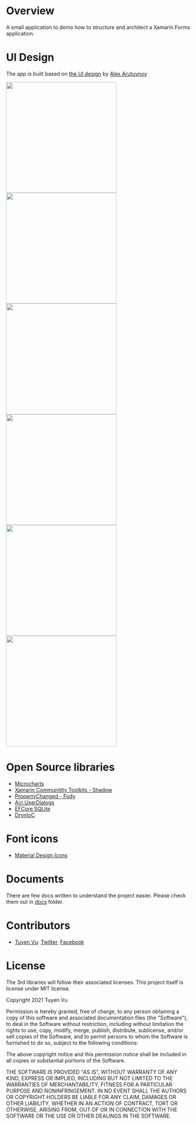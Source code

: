 # Overview

A small application to demo how to structure and architect a Xamarin.Forms application.

# UI Design
The app is built based on [the UI design](https://dribbble.com/shots/14100356-ToDo-App-UI) by [Alex Arutuynov](https://dribbble.com/alex_arutuynov)

<image 
  width="300"
  src="./docs/images/home-with-todos.png"
  />
<image 
  width="300"
  src="./docs/images/home-delete.png"
  />
<image 
  width="300"
  src="./docs/images/home-empty.png"
  />
<image 
  width="300"
  src="./docs/images/home-sidebar.png"
  />
<image 
  width="300"
  src="./docs/images/new-todo.png"
  />
<image 
  width="300"
  src="./docs/images/new-todo-filled.png"
  />

# Open Source libraries
- [Microcharts](https://github.com/microcharts-dotnet/Microcharts)
- [Xamarin Communitity Toolkits - Shadow](https://github.com/xamarin/XamarinCommunityToolkit)
- [PropertyChanged - Fody](https://github.com/Fody/PropertyChanged)
- [Acr.UserDialogs](https://github.com/aritchie/userdialogs)
- [EFCore SQLite](https://docs.microsoft.com/en-us/ef/core/get-started/xamarin)
- [DrynIoC](https://github.com/dadhi/DryIoc)

# Font icons
- [Material Design Icons](https://materialdesignicons.com/)

# Documents
There are few docs written to understand the project easier. Please check them out in [docs](./docs) folder.

# Contributors

- [Tuyen Vu](https://github.com/tuyen-vuduc): [Twitter](https://twitter.com/tuyen_vuduc), [Facebook](https://facebook.com/tuyen-vuduc0902)

# License
The 3rd libraries will follow their associated licenses. This project itself is license under MIT license.

Copyright 2021 Tuyen Vu

Permission is hereby granted, free of charge, to any person obtaining a copy of this software and associated documentation files (the "Software"), to deal in the Software without restriction, including without limitation the rights to use, copy, modify, merge, publish, distribute, sublicense, and/or sell copies of the Software, and to permit persons to whom the Software is furnished to do so, subject to the following conditions:

The above copyright notice and this permission notice shall be included in all copies or substantial portions of the Software.

THE SOFTWARE IS PROVIDED "AS IS", WITHOUT WARRANTY OF ANY KIND, EXPRESS OR IMPLIED, INCLUDING BUT NOT LIMITED TO THE WARRANTIES OF MERCHANTABILITY, FITNESS FOR A PARTICULAR PURPOSE AND NONINFRINGEMENT. IN NO EVENT SHALL THE AUTHORS OR COPYRIGHT HOLDERS BE LIABLE FOR ANY CLAIM, DAMAGES OR OTHER LIABILITY, WHETHER IN AN ACTION OF CONTRACT, TORT OR OTHERWISE, ARISING FROM, OUT OF OR IN CONNECTION WITH THE SOFTWARE OR THE USE OR OTHER DEALINGS IN THE SOFTWARE.